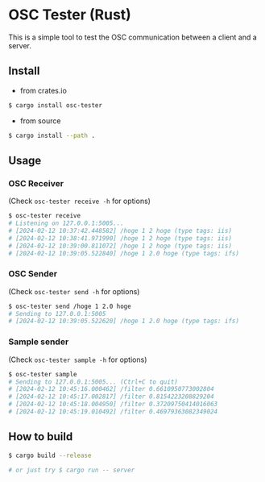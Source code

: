 # OSC Tester (Rust)

This is a simple tool to test the OSC communication between a client and a server.

## Install

- from crates.io

```bash
$ cargo install osc-tester
```

- from source

```bash
$ cargo install --path .
```

## Usage

### OSC Receiver

(Check `osc-tester receive -h` for options)

```bash
$ osc-tester receive
# Listening on 127.0.0.1:5005...
# [2024-02-12 10:37:42.448582] /hoge 1 2 hoge (type tags: iis)
# [2024-02-12 10:38:41.971990] /hoge 1 2 hoge (type tags: iis)
# [2024-02-12 10:39:00.811072] /hoge 1 2 hoge (type tags: iis)
# [2024-02-12 10:39:05.522840] /hoge 1 2.0 hoge (type tags: ifs)
```

### OSC Sender

(Check `osc-tester send -h` for options)

```bash
$ osc-tester send /hoge 1 2.0 hoge
# Sending to 127.0.0.1:5005
# [2024-02-12 10:39:05.522620] /hoge 1 2.0 hoge (type tags: ifs)
```

### Sample sender

(Check `osc-tester sample -h` for options)

```bash
$ osc-tester sample
# Sending to 127.0.0.1:5005... (Ctrl+C to quit)
# [2024-02-12 10:45:16.000462] /filter 0.6610950773002804
# [2024-02-12 10:45:17.002817] /filter 0.8154223208829204
# [2024-02-12 10:45:18.004950] /filter 0.37209750414016063
# [2024-02-12 10:45:19.010492] /filter 0.46979363082349024
```

## How to build

```bash
$ cargo build --release

# or just try $ cargo run -- server
```